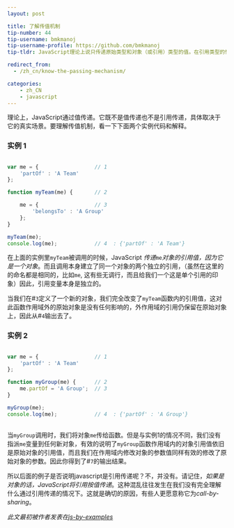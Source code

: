 ```yaml
---
layout: post

title: 了解传值机制
tip-number: 44
tip-username: bmkmanoj
tip-username-profile: https://github.com/bmkmanoj
tip-tldr: JavaScript理论上说只传递原始类型和对象（或引用）类型的值。在引用类型的情况下引用值本身通过值传递。

redirect_from:
  - /zh_cn/know-the-passing-mechanism/

categories:
    - zh_CN
    - javascript
---
```


理论上，JavaScript通过值传递。它既不是值传递也不是引用传递，具体取决于它的真实场景。要理解传值机制，看一下下面两个实例代码和解释。

### 实例 1

```js

var me = {					// 1
	'partOf' : 'A Team'
}; 

function myTeam(me) {		// 2

	me = {					// 3
		'belongsTo' : 'A Group'
	}; 
} 	

myTeam(me);		
console.log(me);			// 4  : {'partOf' : 'A Team'}

```

在上面的实例里`myTeam`被调用的时候，JavaScript *传递*`me`*对象的引用值，因为它是一个对象*。而且调用本身建立了同一个对象的两个独立的引用，（虽然在这里的的命名都是相同的，比如`me`, 这有些无调行，而且给我们一个这是单个引用的印象）因此，引用变量本身是独立的。

当我们在#`3`定义了一个新的对象，我们完全改变了`myTeam`函数内的引用值，这对此函数作用域外的原始对象是没有任何影响的，外作用域的引用仍保留在原始对象上，因此从#`4`输出去了。 


### 实例 2

```js

var me = {					// 1
	'partOf' : 'A Team'
}; 

function myGroup(me) { 		// 2
	me.partOf = 'A Group';  // 3
} 

myGroup(me);
console.log(me);			// 4  : {'partOf' : 'A Group'}
	
```

当`myGroup`调用时，我们将对象`me`传给函数。但是与实例1的情况不同，我们没有指派`me`变量到任何新对象，有效的说明了`myGroup`函数作用域内的对象引用值依旧是原始对象的引用值，而且我们在作用域内修改对象的参数值同样有效的修改了原始对象的参数。因此你得到了#`7`的输出结果。

所以后面的例子是否说明javascript是引用传递呢？不，并没有。请记住，*如果是对象的话，JavaScript将引用按值传递*。这种混乱往往发生在我们没有完全理解什么通过引用传递的情况下。这就是确切的原因，有些人更愿意称它为*call-by-sharing*。


*此文最初被作者发表在[js-by-examples](https://github.com/bmkmanoj/js-by-examples/blob/master/examples/js_pass_by_value_or_reference.md)*